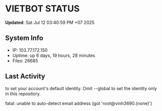 # VIETBOT STATUS
**Updated**: Sat Jul 12 03:40:59 PM +07 2025

## System Info
- IP: 103.77.172.150
- Uptime: up 6 days, 19 hours, 28 minutes
- Files: 26685

## Last Activity

to set your account's default identity.
Omit --global to set the identity only in this repository.

fatal: unable to auto-detect email address (got 'root@vinh3690.(none)')
